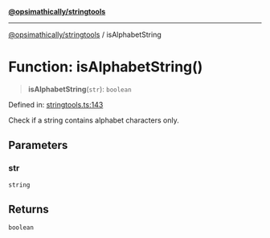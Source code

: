 [**@opsimathically/stringtools**](../README.md)

***

[@opsimathically/stringtools](../README.md) / isAlphabetString

# Function: isAlphabetString()

> **isAlphabetString**(`str`): `boolean`

Defined in: [stringtools.ts:143](https://github.com/opsimathically/stringtools/blob/b055bf3b17cc9708499ff46423d7e765497f45ae/src/stringtools.ts#L143)

Check if a string contains alphabet characters only.

## Parameters

### str

`string`

## Returns

`boolean`
